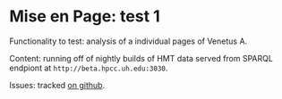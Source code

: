 # Mise en Page: test 1 #

Functionality to test:  analysis of a individual pages of Venetus A.

Content: running off of nightly builds of HMT data served from SPARQL endpiont at `http://beta.hpcc.uh.edu:3030`.

Issues: tracked [on github][1].

[1]: http://github.com/neelsmith/mep/issues?state=open
